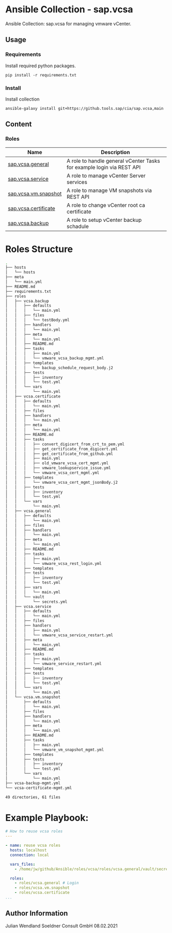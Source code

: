 # Ansible Collection - sap.vcsa
Ansible Collection: sap.vcsa for managing vmware vCenter.

## Usage
### Requirements
Install required python packages.
```
pip install -r requirements.txt
```

### Install
Install collection
```
ansible-galaxy install git+https://github.tools.sap/cia/sap.vcsa,main
```

## Content
### Roles
| Name                                      | Description                                       |
|-------------------------------------------|---------------------------------------------------|
| [sap.vcsa.general](roles/example/)          | A role to handle general vCenter Tasks for example login via REST API |
| [sap.vcsa.service](roles/example/)          | A role to manage vCenter Server services    	 |
| [sap.vcsa.vm.snapshot](roles/example/)      | A role to manage VM snapshots via REST API   	 |
| [sap.vcsa.certificate](roles/example/)      | A role to change vCenter root ca certificate     |
| [sap.vcsa.backup](roles/example/)           | A role to setup vCenter backup schadule          |


Roles Structure
===============

```bash
.
├── hosts
│   └── hosts
├── meta
│   └── main.yml
├── README.md
├── requirements.txt
├── roles
│   ├── vcsa.backup
│   │   ├── defaults
│   │   │   └── main.yml
│   │   ├── files
│   │   │   └── testBody.yml
│   │   ├── handlers
│   │   │   └── main.yml
│   │   ├── meta
│   │   │   └── main.yml
│   │   ├── README.md
│   │   ├── tasks
│   │   │   ├── main.yml
│   │   │   └── vmware_vcsa_backup_mgmt.yml
│   │   ├── templates
│   │   │   └── backup_schedule_request_body.j2
│   │   ├── tests
│   │   │   ├── inventory
│   │   │   └── test.yml
│   │   └── vars
│   │       └── main.yml
│   ├── vcsa.certificate
│   │   ├── defaults
│   │   │   └── main.yml
│   │   ├── files
│   │   ├── handlers
│   │   │   └── main.yml
│   │   ├── meta
│   │   │   └── main.yml
│   │   ├── README.md
│   │   ├── tasks
│   │   │   ├── convert_digicert_from_crt_to_pem.yml
│   │   │   ├── get_certificate_from_digicert.yml
│   │   │   ├── get_certificate_from_github.yml
│   │   │   ├── main.yml
│   │   │   ├── old_vmware_vcsa_cert_mgmt.yml
│   │   │   ├── vmware_lookupservice_issue.yml
│   │   │   └── vmware_vcsa_cert_mgmt.yml
│   │   ├── templates
│   │   │   └── vmware_vcsa_cert_mgmt_jsonBody.j2
│   │   ├── tests
│   │   │   ├── inventory
│   │   │   └── test.yml
│   │   └── vars
│   │       └── main.yml
│   ├── vcsa.general
│   │   ├── defaults
│   │   │   └── main.yml
│   │   ├── files
│   │   ├── handlers
│   │   │   └── main.yml
│   │   ├── meta
│   │   │   └── main.yml
│   │   ├── README.md
│   │   ├── tasks
│   │   │   ├── main.yml
│   │   │   └── vmware_vcsa_rest_login.yml
│   │   ├── templates
│   │   ├── tests
│   │   │   ├── inventory
│   │   │   └── test.yml
│   │   ├── vars
│   │   │   └── main.yml
│   │   └── vault
│   │       └── secrets.yml
│   ├── vcsa.service
│   │   ├── defaults
│   │   │   └── main.yml
│   │   ├── files
│   │   ├── handlers
│   │   │   ├── main.yml
│   │   │   └── vmware_vcsa_service_restart.yml
│   │   ├── meta
│   │   │   └── main.yml
│   │   ├── README.md
│   │   ├── tasks
│   │   │   ├── main.yml
│   │   │   └── vmware_service_restart.yml
│   │   ├── templates
│   │   ├── tests
│   │   │   ├── inventory
│   │   │   └── test.yml
│   │   └── vars
│   │       └── main.yml
│   └── vcsa.vm.snapshot
│       ├── defaults
│       │   └── main.yml
│       ├── files
│       ├── handlers
│       │   └── main.yml
│       ├── meta
│       │   └── main.yml
│       ├── README.md
│       ├── tasks
│       │   ├── main.yml
│       │   └── vmware_vm_snapshot_mgmt.yml
│       ├── templates
│       ├── tests
│       │   ├── inventory
│       │   └── test.yml
│       └── vars
│           └── main.yml
├── vcsa-backup-mgmt.yml
└── vcsa-certificate-mgmt.yml

49 directories, 61 files

```


# Example Playbook:
```yaml
# How to reuse vcsa roles
---

- name: reuse vcsa roles 
  hosts: localhost
  connection: local

  vars_files:
    - /home/jw/github/Ansible/roles/vcsa/roles/vcsa.general/vault/secrets.yml

  roles:
    - roles/vcsa.general # Login 
    - roles/vcsa.vm.snapshot
    - roles/vcsa.certificate
...
```

Author Information
------------------

Julian Wendland
Soeldner Consult GmbH
08.02.2021
